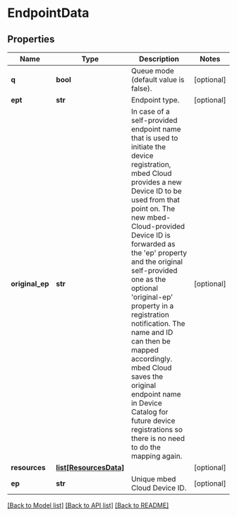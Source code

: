 # EndpointData

## Properties
Name | Type | Description | Notes
------------ | ------------- | ------------- | -------------
**q** | **bool** | Queue mode (default value is false). | [optional] 
**ept** | **str** | Endpoint type. | [optional] 
**original_ep** | **str** | In case of a self-provided endpoint name that is used to initiate the device registration, mbed Cloud provides a new Device ID to be used from that point on. The new mbed-Cloud-provided Device ID is forwarded as the &#39;ep&#39; property and the original self-provided one as the optional &#39;original-ep&#39; property in a registration notification. The name and ID can then be mapped accordingly. mbed Cloud saves the original endpoint name in Device Catalog for future device registrations so there is no need to do the mapping again.   | [optional] 
**resources** | [**list[ResourcesData]**](ResourcesData.md) |  | [optional] 
**ep** | **str** | Unique mbed Cloud Device ID. | [optional] 

[[Back to Model list]](../README.md#documentation-for-models) [[Back to API list]](../README.md#documentation-for-api-endpoints) [[Back to README]](../README.md)


